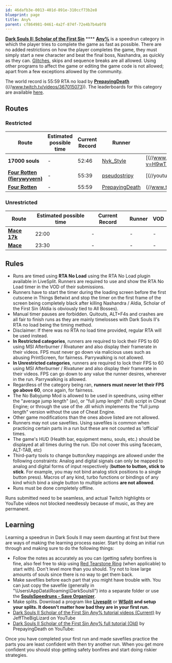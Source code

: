 ```yaml
---
id: 46dafb3e-0013-401d-891e-310ccf73b2e8
blueprint: page
title: Any%
parent: cf864981-0461-4a2f-874f-72e4b7b4a0f8
---
```

[**Dark Souls II: Scholar of the First Sin**](/ds2sotfs) **** [**Any%**]() is a speedrun category in which the player tries to complete the game as fast as possible. There are no added restrictions on how the player completes the game, they must simply start a new character and beat the final boss, Nashandra, as quickly as they can. [Glitches](/glitches), skips and sequence breaks are all allowed. Using other programs to affect the game or editing the game code is not allowed; apart from a few exceptions allowed by the community.

The world record is 55:59 RTA no load by [**PrepayingDeath**](//twitch.tv/PrepayingDeath) ((//www.twitch.tv/videos/367015073)). The leaderboards for this category are available [here](//ds2sotfs/leaderboardanypercent).

## Routes

### Restricted

| Route | Estimated possible time | Current Record | Runner | VOD |
| --- | --- | --- | --- | --- |
| **17000 souls** | - | 52:46 | [Nyk_Style](https://www.twitch.tv/nyk_style) | [(//www.youtu.be/watch?v=H9wT4jHxKSg) |
| [**Four Rotten (fierywyvern)**](//wiki.speedsouls.com/ds2sotfs:Four_Rotten) | - | 55:39 | [pseudostripy](//www.twitch.tv/pseudostripy) | [(//youtu.be/s4kgdv_pw5M) |
| [**Four Rotten**](https://pastebin.com/UaBnttk0) | - | 55:59 | [PrepayingDeath](//twitch.tv/PrepayingDeath) | (//www.twitch.tv/videos/367015073) |

### Unrestricted

| Route | Estimated possible time | Current Record | Runner | VOD |
| --- | --- | --- | --- | --- |
| [**Mace 17k**](//wiki.speedsouls.com/ds2sotfs:Mace_17k) | 22:00 | - | - | - |
| [**Mace**](//wiki.speedsouls.com/ds2sotfs:Mace) | 23:30 | - | - | - |

## Rules

- Runs are timed using **RTA No Load** using the RTA No Load plugin available in LiveSplit. Runners are required to use and show the RTA No Load timer in the VOD of their submissions.
- Runners have to start the timer during the loading screen before the first cutscene in Things Betwixt and stop the timer on the first frame of the screen being completely black after killing Nashandra / Aldia, Scholar of the First Sin (Aldia is obviously tied to All Bosses).
- Manual timer pauses are forbidden. Quitouts, ALT+F4s and crashes are all fair to finish runs as they are mainly timelosses with Dark Souls II's RTA no load being the timing method.
- Disclaimer: If there was no RTA no load time provided, regular RTA will be used instead.
- **In Restricted categories**, runners are required to lock their FPS to 60 using MSI Afterburner / Rivatuner and also display their framerate in their videos. FPS must never go down via malicious uses such as abusing PrintScreen, for fairness. Parrywalking is not allowed.
- **In Unrestricted categories**, runners are required to lock their FPS to 60 using MSI Afterburner / Rivatuner and also display their framerate in their videos. FPS can go down to any value the runner desires, wherever in the run. Parrywalking is allowed.
- Regardless of the category being ran, **runners must never let their FPS go above 60**, once again, for fairness.
- The No Babyjump Mod is allowed to be used in speedruns, using either the "average jump length" (av), or "full jump length" (full) script in Cheat Engine; or through the use of the .dll which implements the "full jump length" version without the use of Cheat Engine.
- Other game modifications than the ones above listed are not allowed.
- Runners may not use savefiles. Using savefiles is common when practicing certain parts in a run but these are not counted as 'official' times.
- The game's HUD (Health bar, equipment menu, souls, etc.) should be displayed at all times during the run. (Do not cover this using facecam, ALT-TAB, etc)
- Third-party tools to change button/key mappings are allowed under the following constraints: Analog and digital signals can only be mapped to analog and digital forms of input respectively (**button to button, stick to stick**. For example, you may not bind analog stick positions to a single button press). Macros of any kind, turbo functions or bindings of any kind which bind a single button to multiple actions **are not allowed**.
- Runs must be done completely offline.

Runs submitted need to be seamless, and actual Twitch highlights or YouTube videos not blocked needlessly because of music, as they are permanent.

## Learning

Learning a speedrun in Dark Souls II may seem daunting at first but there are ways of making the learning process easier. Start by doing an initial run through and making sure to do the following things:

- Follow the notes as accurately as you can (getting safety bonfires is fine, also feel free to skip using [Red Tearstone Ring](//darksouls2.wikidot.com/red-tearstone-ring) (when applicable) to start with). Don't level more than you should. Try not to lose large amounts of souls since there is no way to get them back.
- Make savefiles before each part that you might have trouble with. You can just copy the savefile (generally in "\Users<YourName>\AppData\Roaming\DarkSoulsII<SomeCode>") into a separate folder or use the [**SoulsSpeedruns - Save Organizer**](https://github.com/Kahmul/SoulsSpeedruns-Save-Organizer/releases).
- Make splits. Download a program like [**Livesplit**](//livesplit.org/) or [**WSplit**](//www.mediafire.com/download/x6e6g8d0m5daa3q/WSplit+1.5.2.zip)  **and setup your splits. It doesn't matter how bad they are in your first run.**
- [Dark Souls II Scholar of the First Sin Any% tutorial videos (Current)](//youtube.com/playlist?list=PLRQFnJ1WCEAJja6lU-ZUBJ_6P-ZSW4rC8) by JeffTheBigLizard on YouTube
- [Dark Souls II Scholar of the First Sin Any% full tutorial (Old)](//youtu.be/NUznsIhYEjo) by PrepayingDeath on YouTube:

Once you have completed your first run and made savefiles practice the parts you are least confident with then try another run. When you get more confident you should stop getting safety bonfires and start doing riskier strategies.
